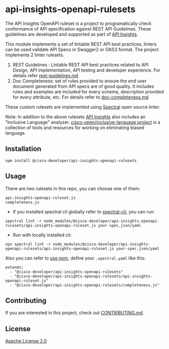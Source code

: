 # api-insights-openapi-rulesets

The API Insights OpenAPI ruleset is a project to programatically check conformance of API specification against REST API Guidelines. These guidelines are developed and supported as part of [API Insights](https://github.com/cisco-developer/api-insights). 

This module implements a set of lintable REST API best practices, linters can be used validate API Specs in Swagger2 or OAS3 format. The project implements 2 linter rulesets. 
1. REST Guidelines :  Lintable REST API best practices related to API Design, API implementation, API testing and developer experience. For details refer [rest-guidelines.md](docs/rest-guidelines.md)
2. Doc Completeness: set of rules provided to ensure the end user document generated from API specs are of good quality. It includes rules and examples are included for every schema, description provided for every attribute, etc. For details refer to [doc-completeness.md](docs/doc-completeness.md)

These custom rulesets are implemented using [Spectral](https://github.com/stoplightio/spectral) open source linter. 

Note: In addition to the above rulesets [API Insights](https://github.com/cisco-developer/api-insights) also includes an "Inclusive Language" analyzer. [cisco-open/inclusive-language project](https://github.com/cisco-open/inclusive-language) is a collection of tools and resources for working on eliminating biased language.

## Installation

```
npm install @cisco-developer/api-insights-openapi-rulesets
```

## Usage

There are two rulesets in this repo, you can choose one of them:
```
api-insights-openapi-ruleset.js
completeness.js
```

* If you installed spectral cli globally refer to [spectral-cli](https://meta.stoplight.io/docs/spectral/b8391e051b7d8-installation), you can run:
```
spectral lint -r node_modules/@cisco-developer/api-insights-openapi-rulesets/api-insights-openapi-ruleset.js your-spec.json/yaml
```
* Run with locally installed cli:
```
npx spectral lint -r node_modules/@cisco-developer/api-insights-openapi-rulesets/api-insights-openapi-ruleset.js your-spec.json/yaml
```

Also you can refer to [use npm](https://meta.stoplight.io/docs/spectral/7895ff1196448-sharing-and-distributing-rulesets#npm), define your `.spectral.yaml` like this:
```
extends:
  - "@cisco-developer/api-insights-openapi-rulesets"
  - "@cisco-developer/api-insights-openapi-rulesets/api-insights-openapi-ruleset.js"
  - "@cisco-developer/api-insights-openapi-rulesets/completeness.js"
```

## Contributing

If you are interested in this project, check out [CONTRIBUTING.md](CONTRIBUTING.md).

## License

[Apache License 2.0](LICENSE)

